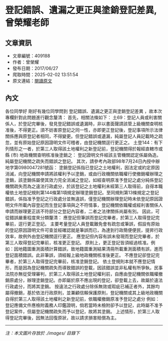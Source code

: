 # 登記錯誤、遺漏之更正與塗銷登記差異,曾榮耀老師

## 文章資訊
- 文章編號：409188
- 作者：曾榮耀
- 發布日期：2017/06/27
- 爬取時間：2025-02-02 13:51:54
- 原文連結：[閱讀原文](https://real-estate.get.com.tw/Columns/detail.aspx?no=409188)

## 內文
各位同學好
剛好有幾位同學問到
登記錯誤、遺漏之更正與塗銷登記差異
，故本次專欄針對此問題進行觀念釐清：
首先，相關法條如下：
土69：登記人員或利害關係人，於登記完畢後，發見登記錯誤或遺漏時，非以書面聲請該管上級機關查明核准後，不得更正。須不妨害原登記之同一性，亦即更正登記後，登記事項所示法律關係應與原登記者相同，不得變更。但登記錯誤或遺漏，純屬登記人員記載時之疏忽，並有原始登記原因證明文件可稽者，由登記機關逕行更正之。
土登144：有下列情形之一者，於第三人取得該土地權利之新登記前，登記機關得於報經直轄市或縣 (市) 地政機關查明核准後塗銷之：
登記證明文件經該主管機關認定係屬偽造。
純屬登記機關之疏失而錯誤之登記。
其次，請參考內政部98年7月24日內授中辦地字第0980047281號函：
塗銷登記係指已登記之土地權利，因法定或約定原因消滅，向登記機關申請將該權利予以塗銷，或由行政機關依職權行使撤銷權辦理之塗銷，該塗銷係屬使其效力完全消滅之登記，如經查明原准予登記之處分純係登記機關疏失而為之違法行政處分，於該登記之土地權利未經第三人取得前，自得本職權依土地登記規則第144條第1項規定辦理塗銷登記。至同規則第13條規定之登記錯誤，係指准予登記之行政處分並無違誤，僅登記機關辦理登記時未依登記原因證明文件所載內容登記而生登記事項與之不符情事，登記機關依職權或經利害關係人申請而辦理更正該不符部分之登記內容者，二者之法律關係尚屬有別。
因此，可從錯誤嚴重程度來分類釐清：
應登記但筆誤而登記完畢者，於第三人取得登記完畢前，逕行更正登記。
主要考量登記人員登載難免會有疏忽或筆誤，假設有原始的登記原因證明文件可查並經確認就是筆誤而已，為達到行政簡便便民，提昇行政效率，故例外由登記機關逕行更正。
應登記但內容有誤未發現而登記完畢者，於第三人取得登記完畢前，核准更正登記。
原則上，更正登記皆須經過核准。例如：因地籍圖重測面積計算錯誤，致地籍圖重測結果清冊所載重測面積有誤，進而登記面積錯誤。此非筆誤，須經報上級地政機關核准後更正。
不應登記卻登記完畢者，於第三人取得登記完畢前，核准塗銷登記。
依土登規則本就不應登記情形，而是因為登記機關疏失而導致錯誤的登載，因該錯誤並非私權有所爭執，民事法院亦無從受理審判，於第三人取得該土地登記權利前，自應由登記機關依職權撤銷原處分，辦理塗銷登記。亦即屬於原不應出現的登記，卻登載上去，故屬於違法行政處分，而將其塗銷。
按違法之行政處分除係無效或瑕疵已補正者外，其餘均屬得撤銷，基於依法行政原則，並兼顧信賴保護原則，登記機關或其上級地政機關自得於第三人取得該土地權利之新登記前，依職權撤銷原准予登記之處分
例如：登記應備文件應檢附義務人印鑑證明，倘若當時未檢附卻予以登記，此時屬不准予登記案件，但屬登記機關疏失而予以登記，故將其塗銷。
上述情形，於第三人取得登記完畢後，因無法回復原狀，故以請求損害賠償為主。

---
*注：本文圖片存放於 ./images/ 目錄下*
